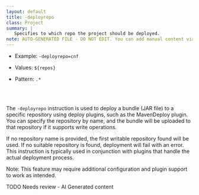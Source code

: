 ```yaml
---
layout: default
title: -deployrepo
class: Project
summary: |
   Specifies to which repo the project should be deployed.
note: AUTO-GENERATED FILE - DO NOT EDIT. You can add manual content via same filename in ext folder. 
---
```


- Example: `-deployrepo=cnf`

- Values: `${repos}`

- Pattern: `.*`

<!-- Manual content from: ext/deployrepo.md --><br /><br />


The `-deployrepo` instruction is used to deploy a bundle (JAR file) to a specific repository using deploy plugins, such as the MavenDeploy plugin. You can specify the repository by name, and the bundle will be uploaded to that repository if it supports write operations.

If no repository name is provided, the first writable repository found will be used. If no suitable repository is found, deployment will fail with an error. This instruction is typically used in conjunction with plugins that handle the actual deployment process.

Note: This feature may require additional configuration and plugin support to work as intended.


TODO Needs review - AI Generated content

